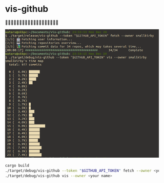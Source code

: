 # vis-github

🚧🚧🚧🚧🚧🚧🚧🚧🚧🚧🚧🚧🚧🚧🚧🚧🚧🚧🚧





![vis-github](img/img3.png)

```.sh
cargo build
./target/debug/vis-github --token "$GITHUB_API_TOKEN" fetch --owner <your name>
./target/debug/vis-github vis --owner <your name>
```
